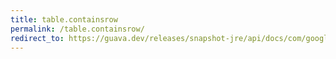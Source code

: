 ```yaml
---
title: table.containsrow
permalink: /table.containsrow/
redirect_to: https://guava.dev/releases/snapshot-jre/api/docs/com/google/common/collect/Table.html#containsRow-java.lang.Object-
---
```

